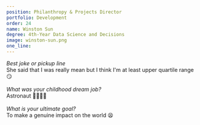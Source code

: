 ```yaml
---
position: Philanthropy & Projects Director
portfolio: Development
order: 24
name: Winston Sun
degree: 4th-Year Data Science and Decisions
image: winston-sun.png
one_line:
---
```

*Best joke or pickup line*
<br>
She said that I was really mean but I think I'm at least upper quartile range 😏 
<br><br>
*What was your childhood dream job?*
<br>
Astronaut 🌌👨‍🚀🚀
<br><br>
*What is your ultimate goal?*
<br>
To make a genuine impact on the world 😫